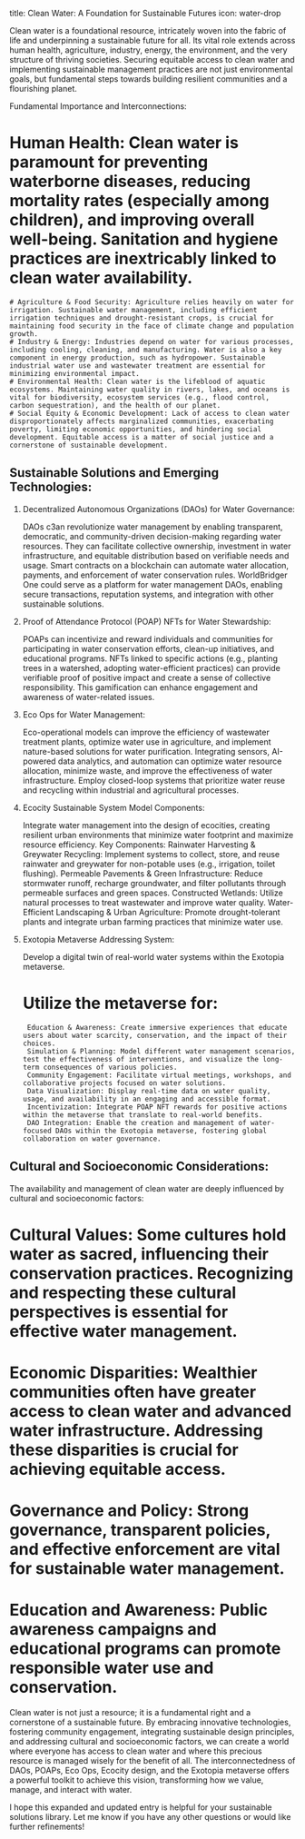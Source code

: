 title: Clean Water: A Foundation for Sustainable Futures icon: water-drop

Clean water is a foundational resource, intricately woven into the fabric of life and underpinning a sustainable future for all. Its vital role extends across human health, agriculture, industry, energy, the environment, and the very structure of thriving societies.  Securing equitable access to clean water and implementing sustainable management practices are not just environmental goals, but fundamental steps towards building resilient communities and a flourishing planet.

Fundamental Importance and Interconnections:

   # Human Health: Clean water is paramount for preventing waterborne diseases, reducing mortality rates (especially among children), and improving overall well-being. Sanitation and hygiene practices are inextricably linked to clean water availability.
    # Agriculture & Food Security: Agriculture relies heavily on water for irrigation. Sustainable water management, including efficient irrigation techniques and drought-resistant crops, is crucial for maintaining food security in the face of climate change and population growth.
    # Industry & Energy: Industries depend on water for various processes, including cooling, cleaning, and manufacturing. Water is also a key component in energy production, such as hydropower. Sustainable industrial water use and wastewater treatment are essential for minimizing environmental impact.
    # Environmental Health: Clean water is the lifeblood of aquatic ecosystems. Maintaining water quality in rivers, lakes, and oceans is vital for biodiversity, ecosystem services (e.g., flood control, carbon sequestration), and the health of our planet.
    # Social Equity & Economic Development: Lack of access to clean water disproportionately affects marginalized communities, exacerbating poverty, limiting economic opportunities, and hindering social development. Equitable access is a matter of social justice and a cornerstone of sustainable development.

## Sustainable Solutions and Emerging Technologies:

1. Decentralized Autonomous Organizations (DAOs) for Water Governance:

    DAOs c3an revolutionize water management by enabling transparent, democratic, and community-driven decision-making regarding water resources.
    They can facilitate collective ownership, investment in water infrastructure, and equitable distribution based on verifiable needs and usage.
    Smart contracts on a blockchain can automate water allocation, payments, and enforcement of water conservation rules.
    WorldBridger One could serve as a platform for water management DAOs, enabling secure transactions, reputation systems, and integration with other sustainable solutions.

2. Proof of Attendance Protocol (POAP) NFTs for Water Stewardship:

    POAPs can incentivize and reward individuals and communities for participating in water conservation efforts, clean-up initiatives, and educational programs.
    NFTs linked to specific actions (e.g., planting trees in a watershed, adopting water-efficient practices) can provide verifiable proof of positive impact and create a sense of collective responsibility.
    This gamification can enhance engagement and awareness of water-related issues.

3. Eco Ops for Water Management:

    Eco-operational models can improve the efficiency of wastewater treatment plants, optimize water use in agriculture, and implement nature-based solutions for water purification.
    Integrating sensors, AI-powered data analytics, and automation can optimize water resource allocation, minimize waste, and improve the effectiveness of water infrastructure.
    Employ closed-loop systems that prioritize water reuse and recycling within industrial and agricultural processes.

4. Ecocity Sustainable System Model Components:

    Integrate water management into the design of ecocities, creating resilient urban environments that minimize water footprint and maximize resource efficiency.
    Key Components:
        Rainwater Harvesting & Greywater Recycling: Implement systems to collect, store, and reuse rainwater and greywater for non-potable uses (e.g., irrigation, toilet flushing).
        Permeable Pavements & Green Infrastructure: Reduce stormwater runoff, recharge groundwater, and filter pollutants through permeable surfaces and green spaces.
        Constructed Wetlands: Utilize natural processes to treat wastewater and improve water quality.
        Water-Efficient Landscaping & Urban Agriculture: Promote drought-tolerant plants and integrate urban farming practices that minimize water use.

5. Exotopia Metaverse Addressing System:

    Develop a digital twin of real-world water systems within the Exotopia metaverse.


   # Utilize the metaverse for:
        Education & Awareness: Create immersive experiences that educate users about water scarcity, conservation, and the impact of their choices.
        Simulation & Planning: Model different water management scenarios, test the effectiveness of interventions, and visualize the long-term consequences of various policies.
        Community Engagement: Facilitate virtual meetings, workshops, and collaborative projects focused on water solutions.
        Data Visualization: Display real-time data on water quality, usage, and availability in an engaging and accessible format.
        Incentivization: Integrate POAP NFT rewards for positive actions within the metaverse that translate to real-world benefits.
        DAO Integration: Enable the creation and management of water-focused DAOs within the Exotopia metaverse, fostering global collaboration on water governance.

## Cultural and Socioeconomic Considerations:

The availability and management of clean water are deeply influenced by cultural and socioeconomic factors:

#  Cultural Values: Some cultures hold water as sacred, influencing their conservation practices. Recognizing and respecting these cultural perspectives is essential for effective water management.
#   Economic Disparities: Wealthier communities often have greater access to clean water and advanced water infrastructure. Addressing these disparities is crucial for achieving equitable access.
#   Governance and Policy: Strong governance, transparent policies, and effective enforcement are vital for sustainable water management.
#   Education and Awareness: Public awareness campaigns and educational programs can promote responsible water use and conservation.


Clean water is not just a resource; it is a fundamental right and a cornerstone of a sustainable future. By embracing innovative technologies, fostering community engagement, integrating sustainable design principles, and addressing cultural and socioeconomic factors, we can create a world where everyone has access to clean water and where this precious resource is managed wisely for the benefit of all. The interconnectedness of DAOs, POAPs, Eco Ops, Ecocity design, and the Exotopia metaverse offers a powerful toolkit to achieve this vision, transforming how we value, manage, and interact with water.

I hope this expanded and updated entry is helpful for your sustainable solutions library. Let me know if you have any other questions or would like further refinements!

